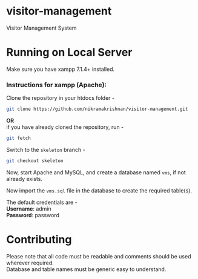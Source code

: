 # visitor-management
Visitor Management System

# Running on Local Server
Make sure you have xampp 7.1.4+ installed.  

### Instructions for xampp (Apache):  
Clone the repository in your htdocs folder -
```bash
git clone https://github.com/nikramakrishnan/visitor-management.git
```
**OR**  
if you have already cloned the repository, run -
```bash
git fetch
```

Switch to the `skeleton` branch -
```bash
git checkout skeleton
```

Now, start Apache and MySQL, and create a database named `vms`, if not already exists.  

Now import the `vms.sql` file in the database to create the required table(s).  

The default credentials are -  
**Username**: admin  
**Password**: password

# Contributing
Please note that all code must be readable and comments should be used wherever required.  
Database and table names must be generic easy to understand.
